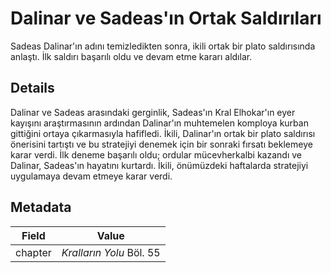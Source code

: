 # Dalinar ve Sadeas'ın Ortak Saldırıları
Sadeas Dalinar'ın adını temizledikten sonra, ikili ortak bir plato saldırısında anlaştı. İlk saldırı başarılı oldu ve devam etme kararı aldılar.

## Details
Dalinar ve Sadeas arasındaki gerginlik, Sadeas'ın Kral Elhokar'ın eyer kayışını araştırmasının ardından Dalinar'ın muhtemelen komploya kurban gittiğini ortaya çıkarmasıyla hafifledi. İkili, Dalinar'ın ortak bir plato saldırısı önerisini tartıştı ve bu stratejiyi denemek için bir sonraki fırsatı beklemeye karar verdi. İlk deneme başarılı oldu; ordular mücevherkalbi kazandı ve Dalinar, Sadeas'ın hayatını kurtardı. İkili, önümüzdeki haftalarda stratejiyi uygulamaya devam etmeye karar verdi.

## Metadata
| Field | Value |
| ----- | ----- |
| chapter | *Kralların Yolu* Böl. 55 |
